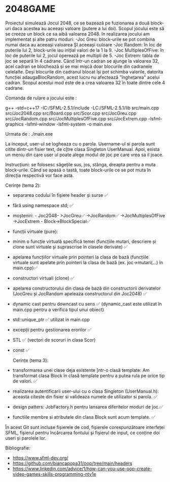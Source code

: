 # 2048GAME
Proiectul simulează Jocul 2048, ce se bazează pe fuzionarea a două block-uri daca acestea au aceeași valoare (putere a lui doi). Scopul jocului este să se creeze un block ce sa aibă valoarea 2048. In realizarea jocului am implementat și alte patru moduri:
-Joc Greu: block-urile se pot combina numai daca au aceeași valoarea ȘI aceeași culoare
-Joc Random: în loc de puterile lui 2, block-urile iau inițial valori de la 1 la 9.
-Joc MultiplesOfFive: în loc de puterile lui 2, jocul operează pe multipli de 5.
-Joc Extrem: tabla de joc se separă în 4 cadrane. Când într-un cadran se ajunge la valoarea 32, acel cadran se blochează și se mai mișcă doar blocurile din cadranele celelalte. Deși blocurile din cadranul blocat își pot schimba valorile, datorita funcției adaugaBlocRandom, acest lucru nu afectează "înghețarea" acelui cadran. Scopul acestui mod este de a crea valoarea 32 în toate dintre cele 4 cadrane.

Comanda de rulare a jocului este :

g++ -std=c++17 -IC:/SFML-2.5.1/include -LC:/SFML-2.5.1/lib src/main.cpp src/Joc2048.cpp src/Board.cpp  src/Scor.cpp src/JocGreu.cpp src/JocRandom.cpp src/JocMultiplesOfFive.cpp src/JocExtrem.cpp -lsfml-graphics -lsfml-window -lsfml-system -o main.exe
>> 
Urmata de : ./main.exe

La inceput, user-ul se logheaza cu o parola. Username-ul si parola sunt citite dintr-un fisier text, de c[tre clasa Singleton UserManual. Apoi, exista un meniu din care user ul poate alege modul de joc pe care vrea sa il joace.

Instrucțiuni: se folosesc săgețile sus, jos, stânga, dreapta pentru a muta block-urile. Când se apasă o tastă, toate block-urile ce se pot muta în direcția respectivă vor face asta.


Cerințe (tema 2):

- separarea codului în fișiere header și surse ✅
- fără using namespace std; ✅
- moșteniri: - Joc2048-  >JocGreu✅
			->JocRandom✅
  			->JocMultiplesOfFive
  			->JocExtrem
	     - Block->BlockSpecial✅
- funcții virtuale (pure):

- minim o funcție virtuală specifică temei (funcțiile mutari, descriere și clone sunt virtuale și suprascrise în clasele derivate) ✅
  
- apelarea funcțiilor virtuale prin pointeri la clasa de bază (funcțiile virtuale sunt apelate prin pointeri la clasa de bază (ex. joc->mutari(...) în main.cpp)✅
  
- constructori virtuali (clone) ✅
  
- apelarea constructorului din clasa de bază din constructorii derivatelor (JocGreu și JocRandom apeleaza constructorul din Joc2048) ✅ 
  
- dynamic cast pentru downcast cu sens ✅ (dynamic_cast este utilizat în main.cpp pentru a verifica tipul unui obiect)
  
- std::unique_ptr ✅ utilizat in main.cpp
  
- excepții pentru gestionarea erorilor ✅
  
- STL ✅ (vectori de scoruri in clasa Scor)
  
- const ✅

  Cerințe (tema 3):

- transformarea unei clase deja existente ]ntr-o clasă template: Am transformat clasa Block în clasă template pentru a putea rula pe orice tip de valori. ✅
    
- realizarea autentificarii user-ului cu o clasa Singleton (UserManual.h): aceasta citeste din fisier si valideaza numele de utilizator si parola. ✅
    
- design patters: JobFactory.h pentru lansarea diferitelor moduri de joc.✅
    
- functiile membre si atributele din clasa Block sunt acum template. ✅

În acest Git sunt incluse fișierele de cod, fișierele corespunzătoare interfeței SFML, fișierul pentru încărcarea fontului și fișierul de input, ce conține doi useri și parolele lor.

Bibliografie:
- https://www.sfml-dev.org/
- https://github.com/biancapopa31/oop/tree/main/headers
- https://www.linkedin.com/advice/1/how-can-you-use-oop-create-video-games-skills-programming-ntv1e
